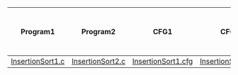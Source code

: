 Program1  | Program2    | CFG1 		 | CFG2 	  | Structure1     | Structure1  | No. of lines in file1 | No. of lines in file2 | Diff. Count |
----------|-------------|------------|------------|----------------|-------------|-----------------------|-----------------------|-------------|
[InsertionSort1.c](test/InsertionSort1.c) | [InsertionSort2.c](test/InsertionSort2.c) | [InsertionSort1.cfg](testCFG/InsertionSort1.cfg) |[InsertionSort2.cfg](test/InsertionSort2.cfg) | 42 | 42 | 0






